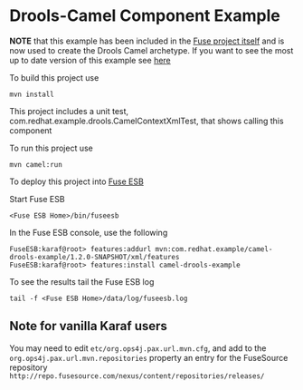 Drools-Camel Component Example
==============================

**NOTE** that this example has been included in the [Fuse project itself](https://github.com/fusesource/fuse/tree/master/tooling/examples/camel-drools-example)
and is now used to create the Drools Camel archetype. If you want to see the most up to date version of this example
see [here](https://github.com/fusesource/fuse/tree/master/tooling/examples/camel-drools-example)


To build this project use

    mvn install

This project includes a unit test, com.redhat.example.drools.CamelContextXmlTest, that shows calling this component

To run this project use

    mvn camel:run

To deploy this project into [Fuse ESB](http://fusesource.com/downloads)

Start Fuse ESB

    <Fuse ESB Home>/bin/fuseesb

In the Fuse ESB console, use the following

    FuseESB:karaf@root> features:addurl mvn:com.redhat.example/camel-drools-example/1.2.0-SNAPSHOT/xml/features
    FuseESB:karaf@root> features:install camel-drools-example

To see the results tail the Fuse ESB log

    tail -f <Fuse ESB Home>/data/log/fuseesb.log

## Note for vanilla Karaf users

You may need to edit `etc/org.ops4j.pax.url.mvn.cfg`, and add to the `org.ops4j.pax.url.mvn.repositories` property an
entry for the FuseSource repository `http://repo.fusesource.com/nexus/content/repositories/releases/`

